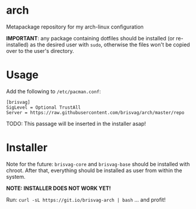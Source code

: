 # arch
Metapackage repository for my arch-linux configuration

**IMPORTANT**: any package containing dotfiles should be installed (or re-installed) as the desired user with `sudo`,
otherwise the files won't be copied over to the user's directory.

# Usage

Add the following to `/etc/pacman.conf`:

```
[brisvag]
SigLevel = Optional TrustAll
Server = https://raw.githubusercontent.com/brisvag/arch/master/repo
```
TODO: This passage will be inserted in the installer asap!

# Installer

Note for the future: `brisvag-core` and `brisvag-base` should be installed with chroot. After that, everything should be installed
as user from within the system.

**NOTE: INSTALLER DOES NOT WORK YET!**

Run: 
`curl -sL https://git.io/brisvag-arch | bash`
... and profit!
